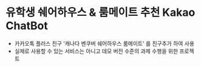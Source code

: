 # 유학생 쉐어하우스 & 룸메이트 추천 Kakao ChatBot
- 카카오톡 플러스 친구 '캐나다 벤쿠버 쉐어하우스 룸메이트' 를 친구추가 하여 사용
- 실제로 사용할 수 있는 서비스는 아니고 데모 버전 수준의 과제 수행을 위한 프로젝트